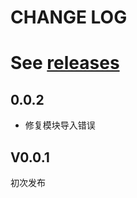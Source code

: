 # CHANGE LOG

# See [releases](https://github.com/xiyaowong/botoy/releases)

## 0.0.2

- 修复模块导入错误

## V0.0.1

初次发布

